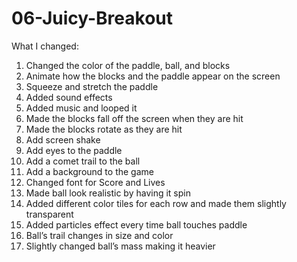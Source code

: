 # 06-Juicy-Breakout

What I changed:
1. Changed the color of the paddle, ball, and blocks
2. Animate how the blocks and the paddle appear on the screen
3. Squeeze and stretch the paddle
4. Added sound effects
5. Added music and looped it
6. Made the blocks fall off the screen when they are hit
7. Made the blocks rotate as they are hit
8. Add screen shake
9. Add eyes to the paddle
10. Add a comet trail to the ball
11. Add a background to the game
12. Changed font for Score and Lives
13. Made ball look realistic by having it spin
14. Added different color tiles for each row and made them slightly transparent
15. Added particles effect every time ball touches paddle
16. Ball’s trail changes in size and color
17. Slightly changed ball’s mass making it heavier

